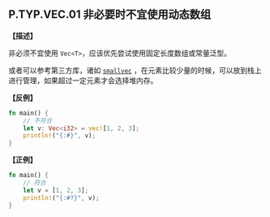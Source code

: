 ## P.TYP.VEC.01 非必要时不宜使用动态数组

**【描述】**

非必须不宜使用 `Vec<T>`，应该优先尝试使用固定长度数组或常量泛型。

或者可以参考第三方库，诸如 [`smallvec`](https://docs.rs/smallvec/latest/smallvec) ，在元素比较少量的时候，可以放到栈上进行管理，如果超过一定元素才会选择堆内存。

**【反例】**

```rust
fn main() {
    // 不符合
    let v: Vec<i32> = vec![1, 2, 3];
    println!("{:#}", v);
}
```

**【正例】**

```rust
fn main() {
    // 符合
    let v = [1, 2, 3];
    println!("{:#?}", v);
}
```

